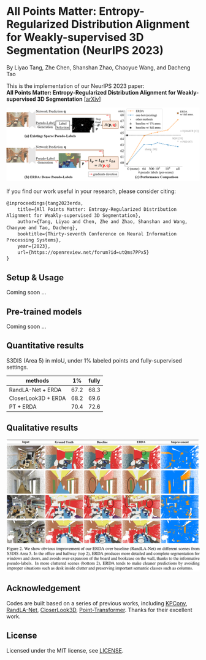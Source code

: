 # All Points Matter: Entropy-Regularized Distribution Alignment for Weakly-supervised 3D Segmentation (NeurIPS 2023)
By Liyao Tang, Zhe Chen, Shanshan Zhao, Chaoyue Wang, and Dacheng Tao

This is the implementation of our NeurIPS 2023 paper: <br>
**All Points Matter: Entropy-Regularized Distribution Alignment for Weakly-supervised 3D Segmentation**
[[arXiv](https://arxiv.org/abs/2305.15832)]
<!-- [[OpenReview](https://openreview.net/forum?id=utQms7PPx5)] -->


![erda](./imgs/erda.png)

If you find our work useful in your research, please consider citing:

```
@inproceedings{tang2023erda,
    title={All Points Matter: Entropy-Regularized Distribution Alignment for Weakly-supervised 3D Segmentation},
    author={Tang, Liyao and Chen, Zhe and Zhao, Shanshan and Wang, Chaoyue and Tao, Dacheng},
    booktitle={Thirty-seventh Conference on Neural Information Processing Systems},
    year={2023},
    url={https://openreview.net/forum?id=utQms7PPx5}
}
```

## Setup & Usage
Coming soon ...

## Pre-trained models
Coming soon ...

## Quantitative results

S3DIS (Area 5) in mIoU, under 1% labeled points and fully-supervised settings.

| methods             | 1%   | fully |
|---------------------|------|-------|
| RandLA-Net + ERDA   | 67.2 | 68.3  |
| CloserLook3D + ERDA | 68.2 | 69.6  |
| PT + ERDA           | 70.4 | 72.6  |

## Qualitative results
![demo](./imgs/erda-compare.png)

## Acknowledgement
Codes are built based on a series of previous works, including
[KPConv](https://github.com/HuguesTHOMAS/KPConv), 
[RandLA-Net](https://github.com/QingyongHu/RandLA-Net), 
[CloserLook3D](https://github.com/zeliu98/CloserLook3D), 
[Point-Transformer](https://github.com/POSTECH-CVLab/point-transformer). 
Thanks for their excellent work.


## License
Licensed under the MIT license, see [LICENSE](./LICENSE).
